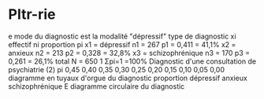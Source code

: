 # PItr-rie



e mode du diagnostic est la modalité "dépressif"
type de diagnostic xi effectif ni proportion pi
x1 = dépressif n1 = 267 p1 = 0,411 = 41,1%
x2 = anxieux n2 = 213 p2 = 0,328 = 32,8%
x3 = schizophrénique n3 = 170 p3 = 0,261 = 26,1%
total
N = 650 1
Σpi=1 =100%
Diagnostic d'une consultation de psychiatrie (2)
pi
0,45 0,40 0,35 0,30 0,25 0,20 0,15 0,10 0,05 0,00
diagramme en tuyaux d'orgue du diagnostic
   proportion
  dépressif
anxieux schizophrénique E
diagramme circulaire du diagnostic
 
